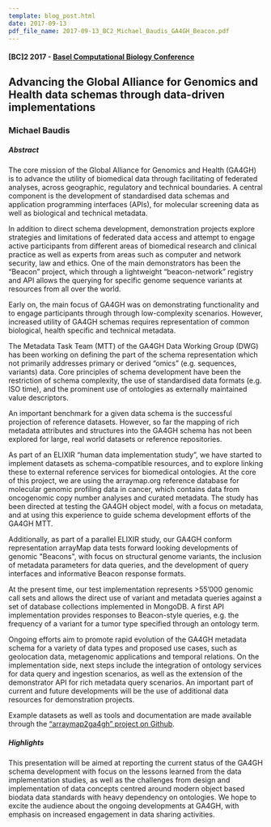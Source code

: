 ```yaml
---
template: blog_post.html
date: 2017-09-13
pdf_file_name: 2017-09-13_BC2_Michael_Baudis_GA4GH_Beacon.pdf
---
```


#### [BC]2 2017 - [Basel Computational Biology Conference](https://www.bc2.ch/2017/)
## Advancing the Global Alliance for Genomics and Health data schemas through data-driven implementations
### Michael Baudis

##### Abstract

The core mission of the Global Alliance for Genomics and Health (GA4GH) is to advance the utility of biomedical data through facilitating of federated analyses, across geographic, regulatory and technical boundaries. A central component is the development of standardised data schemas and application programming interfaces (APIs), for molecular screening data as well as biological and technical metadata.<!--more-->

In addition to direct schema development, demonstration projects explore strategies and limitations of federated data access and attempt to engage active participants from different areas of biomedical research and clinical practice as well as experts from areas such as computer and network security, law and ethics. One of the main demonstrators has been the “Beacon” project, which through a lightweight “beacon-network” registry and API allows the querying for specific genome sequence variants at resources from all over the world.

Early on, the main focus of GA4GH was on demonstrating functionality and to engage participants through through low-complexity scenarios. However, increased utility of GA4GH schemas requires representation of common biological, health specific and technical metadata.

The Metadata Task Team (MTT) of the GA4GH Data Working Group (DWG) has been working on defining the part of the schema representation which not primarily addresses primary or derived “omics” (e.g. sequences, variants) data. Core principles of schema development have been the restriction of schema complexity, the use of standardised data formats (e.g. ISO time), and the prominent use of ontologies as externally maintained value descriptors.

An important benchmark for a given data schema is the successful projection of reference datasets. However, so far the mapping of rich metadata attributes and structures into the GA4GH schema has not been explored for large, real world datasets or reference repositories.

As part of an ELIXIR “human data implementation study”, we have started to implement datasets as schema-compatible resources, and to explore linking these to external reference services for biomedical ontologies. At the core of this project, we are using the arraymap.org reference database for molecular genomic profiling data in cancer, which contains data from oncogenomic copy number analyses and curated metadata. The study has been directed at testing the GA4GH object model, with a focus on metadata, and at using this experience to guide schema development efforts of the GA4GH MTT. 

Additionally, as part of a parallel ELIXIR study, our GA4GH conform representation arrayMap data tests forward looking developments of genomic "Beacons", with focus on structural genome variants, the inclusion of metadata parameters for data queries, and the development of query interfaces and informative Beacon response formats.

At the present time, our test implementation represents >55’000 genomic call sets and allows the direct use of variant and metadata queries against a set of database collections implemented in MongoDB. A first API implementation provides responses to Beacon-style queries, e.g. the frequency of a variant for a tumor type specified through an ontology term.

Ongoing efforts aim to promote rapid evolution of the GA4GH metadata schema for a variety of data types and proposed use cases, such as geolocation data, metagenomic applications and temporal relations. On the implementation side, next steps include the integration of ontology services for data query and ingestion scenarios, as well as the extension of the demonstrator API for rich metadata query scenarios. An important part of current and future developments will be the use of additional data resources for demonstration projects.

Example datasets as well as tools and documentation are made available through the [“arraymap2ga4gh” project on Github](http://github.com/progenetix/).

##### Highlights

This presentation will be aimed at reporting the current status of the GA4GH schema development with focus on the lessons learned from the data implementation studies, as well as the challenges from design and implementation of data concepts centred around modern object based biodata data standards with heavy dependency on ontologies. We hope to excite the audience about the ongoing developments at GA4GH, with emphasis on increased engagement in data sharing activities.
